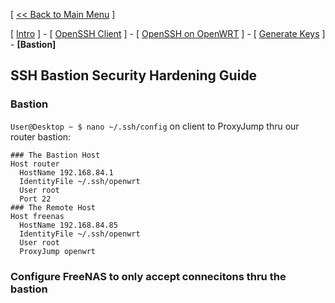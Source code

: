 [ [<< Back to Main Menu](https://github.com/seth586/guides/blob/master/README.md) ]

[ [Intro](README.md) ] - [ [OpenSSH Client](1_install_client.md) ] - [ [OpenSSH on OpenWRT](2_install_openssh.md) ] - [ [Generate Keys](3_keys.md) ] - **[Bastion]**

## SSH Bastion Security Hardening Guide
### Bastion
`User@Desktop ~ $ nano ~/.ssh/config` on client to ProxyJump thru our router bastion:
```
### The Bastion Host
Host router
  HostName 192.168.84.1
  IdentityFile ~/.ssh/openwrt
  User root
  Port 22
### The Remote Host
Host freenas
  HostName 192.168.84.85
  IdentityFile ~/.ssh/openwrt
  User root
  ProxyJump openwrt
```
### Configure FreeNAS to only accept connecitons thru the bastion

